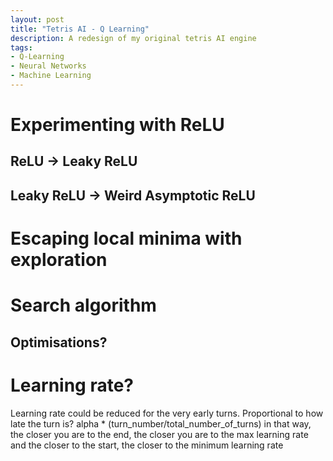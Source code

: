 ```yaml
---
layout: post
title: "Tetris AI - Q Learning"
description: A redesign of my original tetris AI engine
tags: 
- Q-Learning
- Neural Networks
- Machine Learning
---
```


# Experimenting with ReLU
## ReLU -> Leaky ReLU
## Leaky ReLU -> Weird Asymptotic ReLU

# Escaping local minima with exploration

# Search algorithm
## Optimisations?

# Learning rate?
Learning rate could be reduced for the very early turns. Proportional to how late the turn is?
alpha * (turn_number/total_number_of_turns)
in that way, the closer you are to the end, the closer you are to the max learning rate and the closer to the start, the closer to the minimum learning rate
